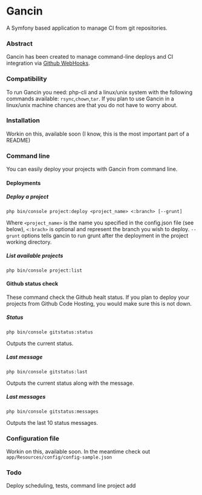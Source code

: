 Gancin
============
A Symfony based application to manage CI from git repositories.
### Abstract
Gancin has been created to manage command-line deploys and CI integration via [Github WebHooks](https://developer.github.com/v3/repos/hooks/).
### Compatibility
To run Gancin you need: php-cli and a linux/unix system with the following commands available: `rsync`,`chown`,`tar`. If you plan to use Gancin in a linux/unix machine chances are that you do not have to worry about.
### Installation
Workin on this, available soon (I know, this is the most important part of a README)
### Command line
You can easily deploy your projects with Gancin from command line.
#### Deployments
##### Deploy a project
```
php bin/console project:deploy <project_name> <:branch> [--grunt]
```
Where `<project_name>` is the name you specified in the config.json file (see below), `<:brach>` is optional and represent the branch you wish to deploy. `--grunt` options tells gancin to run grunt after the deployment in the project working directory.
##### List available projects
```
php bin/console project:list
```
#### Github status check
These command check the Github healt status. If you plan to deploy your projects from Github Code Hosting, you would make sure this is not down.
##### Status
```
php bin/console gitstatus:status
```
Outputs the current status.
##### Last message
```
php bin/console gitstatus:last
```
Outputs the current status along with the message.
##### Last messages
```
php bin/console gitstatus:messages
```
Outputs the last 10 status messages.
### Configuration file
Workin on this, available soon. In the meantime check out `app/Resources/config/config-sample.json`
### Todo
Deploy scheduling, tests, command line project add
